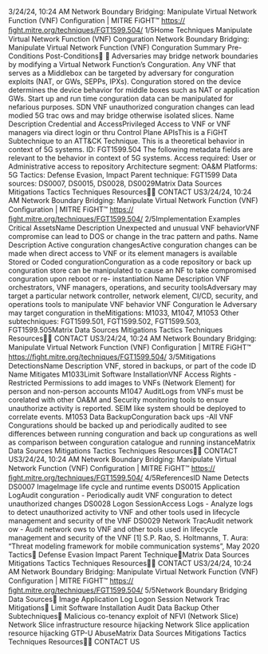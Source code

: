 3/24/24, 10:24 AM Network Boundary Bridging: Manipulate Virtual Network Function (VNF) Conﬁguration | MITRE FiGHT™
https://ﬁght.mitre.org/techniques/FGT1599.504/ 1/5Home Techniques Manipulate Virtual Network Function (VNF) Con guration
Network Boundary Bridging:
Manipulate Virtual Network
Function (VNF) Con guration
Summary
Pre-Conditions
Post-Conditions󰅂 󰅂
Adversaries may bridge network boundaries by modifying a
Virtual Network Function’s Con guration.
Any VNF that serves as a Middlebox can be targeted by
adversary for con guration exploits (NAT, or GWs, SEPPs,
IPXs). Con guration stored on the device determines the
device behavior for middle boxes such as NAT or application
GWs. Start up and run time con guration data can be
manipulated for nefarious purposes. SDN VNF unauthorized
con guration changes can lead modi ed 5G tra c  ows and
may bridge otherwise isolated slices.
Name Description
Credential and AccessPrivileged Access to
VNF or VNF managers
via direct login or thru
Control Plane APIsThis is a FiGHT
Subtechnique to an ATT&CK
Technique.
This is a theoretical behavior
in context of 5G systems.
ID: FGT1599.504
The following metadata
fields are relevant to the
behavior in context of 5G
systems.
Access required: User or
Administrative access to
repository
Architecture segment:
OA&M
Platforms: 5G
Tactics: Defense Evasion,
Impact
Parent technique: FGT1599
Data sources: DS0007,
DS0015, DS0028, DS0029Matrix Data Sources Mitigations Tactics Techniques Resources󰍝󰇙
CONTACT US3/24/24, 10:24 AM Network Boundary Bridging: Manipulate Virtual Network Function (VNF) Conﬁguration | MITRE FiGHT™
https://ﬁght.mitre.org/techniques/FGT1599.504/ 2/5Implementation Examples
Critical AssetsName Description
Unexpected and unusual VNF
behaviorVNF compromise can
lead to DOS or change
in the tra c pattern and
paths.
Name Description
Active con guration changesActive con guration
changes can be made
when direct access to
VNF or its element
managers is available
Stored or Coded con gurationCon guration as a code
repository or back up
con guration store can
be manipulated to
cause an NF to take
compromised
con guration upon
reboot or re-
instantiation
Name Description
VNF orchestrators, VNF
managers, operations, and
security toolsAdversary may target a
particular network
controller, network
element, CI/CD, security,
and operations tools to
manipulate VNF
behavior
VNF Con guration  le Adversary may target
con guration in theMitigations: M1033, M1047,
M1053
Other subtechniques:
FGT1599.501,
FGT1599.502,
FGT1599.503, FGT1599.505Matrix Data Sources Mitigations Tactics Techniques Resources󰍝󰇙
CONTACT US3/24/24, 10:24 AM Network Boundary Bridging: Manipulate Virtual Network Function (VNF) Conﬁguration | MITRE FiGHT™
https://ﬁght.mitre.org/techniques/FGT1599.504/ 3/5Mitigations
DetectionsName Description
VNF, stored in backups,
or part of the code
ID Name Mitigates
M1033Limit Software
InstallationVNF Access Rights -
Restricted Permissions
to add images to VNFs
(Network Element) for
person and non-person
accounts
M1047 AuditLogs from VNFs must
be corelated with other
OA&M and Security
monitoring tools to
ensure unauthorize
activity is reported.
SEIM like system
should be deployed to
correlate events.
M1053 Data BackupCon guration back ups
-All VNF Con gurations
should be backed up
and periodically audited
to see differences
between running
con guration and back
up con gurations as
well as comparison
between con guration
catalogue and running
instanceMatrix Data Sources Mitigations Tactics Techniques Resources󰍝󰇙
CONTACT US3/24/24, 10:24 AM Network Boundary Bridging: Manipulate Virtual Network Function (VNF) Conﬁguration | MITRE FiGHT™
https://ﬁght.mitre.org/techniques/FGT1599.504/ 4/5ReferencesID Name Detects
DS0007 ImageImage life cycle and
runtime events
DS0015 Application LogAudit con guration -
Periodically audit VNF
con guration to detect
unauthorized changes
DS0028 Logon SessionAccess Logs - Analyze
logs to detect
unauthorized activity to
VNF and other tools
used in lifecycle
management and
security of the VNF
DS0029 Network Tra cAudit network  ow -
Audit network  ows to
VNF and other tools
used in lifecycle
management and
security of the VNF
[1] S.P. Rao, S. Holtmanns, T. Aura: “Threat modeling
framework for mobile communication systems”, May 2020
Tactics󰅀
Defense Evasion
Impact
Parent Technique󰅀Matrix Data Sources Mitigations Tactics Techniques Resources󰍝󰇙
CONTACT US3/24/24, 10:24 AM Network Boundary Bridging: Manipulate Virtual Network Function (VNF) Conﬁguration | MITRE FiGHT™
https://ﬁght.mitre.org/techniques/FGT1599.504/ 5/5Network Boundary Bridging
Data Sources󰅀
Image
Application Log
Logon Session
Network Tra c
Mitigations󰅀
Limit Software Installation
Audit
Data Backup
Other Subtechniques󰅀
Malicious co-tenancy exploit of NFVI (Network Slice)
Network Slice infrastructure resource hijacking
Network Slice application resource hijacking
GTP-U AbuseMatrix Data Sources Mitigations Tactics Techniques Resources󰍝󰇙
CONTACT US